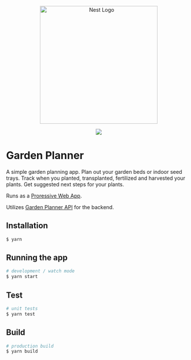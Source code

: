 <p align="center">
  <img src="https://user-images.githubusercontent.com/1388138/163386292-72701edb-e8ae-4211-b2e2-8ebd4e144b96.png" width="320" alt="Nest Logo" />
</p>

<p align=center>
  <a href="https://github.com/KaneFreeman/garden-planner/actions/workflows/build.yml"><img src="https://github.com/KaneFreeman/garden-planner/actions/workflows/build.yml/badge.svg" /></a>
</p>

# Garden Planner

A simple garden planning app. Plan out your garden beds or indoor seed trays. Track when you planted, transplanted, fertilized and harvested your plants. Get suggested next steps for your plants.

Runs as a [Proressive Web App](https://web.dev/progressive-web-apps/).

Utilizes [Garden Planner API](https://github.com/KaneFreeman/garden-planner-api) for the backend.

## Installation

```bash
$ yarn
```

## Running the app

```bash
# development / watch mode
$ yarn start
```

## Test

```bash
# unit tests
$ yarn test
```

## Build

```bash
# production build
$ yarn build
```
